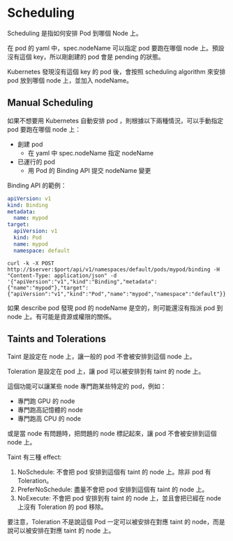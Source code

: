 # Scheduling

Scheduling 是指如何安排 Pod 到哪個 Node 上。

在 pod 的 yaml 中，spec.nodeName 可以指定 pod 要跑在哪個 node 上。預設沒有這個 key，所以剛創建的 pod 會是 pending 的狀態。

Kubernetes 發現沒有這個 key 的 pod 後，會按照 scheduling algorithm 來安排 pod 放到哪個 node 上，並加入 nodeName。

## Manual Scheduling

如果不想要用 Kubernetes 自動安排 pod ，則根據以下兩種情況，可以手動指定 pod 要跑在哪個 node 上：

- 創建 pod
    - 在 yaml 中 spec.nodeName 指定 nodeName
- 已運行的 pod
    - 用 Pod 的 Binding API 提交 nodeName 變更

Binding API 的範例：

```yaml
apiVersion: v1
kind: Binding
metadata:
  name: mypod
target:
  apiVersion: v1
  kind: Pod
  name: mypod
  namespace: default
```

```
curl -k -X POST http://$server:$port/api/v1/namespaces/default/pods/mypod/binding -H "Content-Type: application/json" -d '{"apiVersion":"v1","kind":"Binding","metadata":{"name":"mypod"},"target":{"apiVersion":"v1","kind":"Pod","name":"mypod","namespace":"default"}}'
```

如果 describe pod 發現 pod 的 nodeName 是空的，則可能還沒有指派 pod 到 node 上。有可能是資源或權限的關係。


## Taints and Tolerations

Taint 是設定在 node 上，讓一般的 pod 不會被安排到這個 node 上。

Toleration 是設定在 pod 上，讓 pod 可以被安排到有 taint 的 node 上。

這個功能可以讓某些 node 專門跑某些特定的 pod，例如：

- 專門跑 GPU 的 node
- 專門跑高記憶體的 node
- 專門跑高 CPU 的 node

或是當 node 有問題時，把問題的 node 標記起來，讓 pod 不會被安排到這個 node 上。

Taint 有三種 effect: 

1. NoSchedule: 不會把 pod 安排到這個有 taint 的 node 上。除非 pod 有 Toleration。
2. PreferNoSchedule: 盡量不會把 pod 安排到這個有 taint 的 node 上。
3. NoExecute: 不會把 pod 安排到有 taint 的 node 上，並且會把已經在 node 上沒有 Toleration 的 pod 移除。

要注意，Toleration 不是說這個 Pod 一定可以被安排在對應 taint 的 node，而是說可以被安排在對應 taint 的 node 上。





